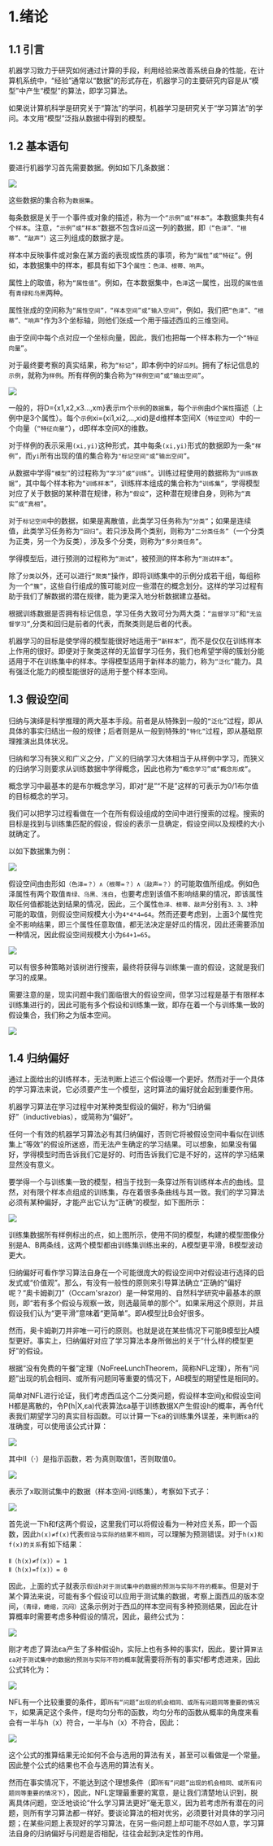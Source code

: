 # 1.绪论


## 1.1 引言

机器学习致力于研究如何通过计算的手段，利用经验来改善系统自身的性能，在计算机系统中，“经验”通常以“数据”的形式存在，机器学习的主要研究内容是从“模型”中产生“模型”的算法，即学习算法。

如果说计算机科学是研究关于“算法”的学问，机器学习是研究关于“学习算法”的学问。本文用“模型”泛指从数据中得到的模型。

## 1.2 基本语句

要进行机器学习首先需要数据。例如如下几条数据：

![](1.1.png)

这些数据的集合称为`数据集`。

每条数据是关于一个事件或对象的描述，称为一个`“示例”或“样本”`。本数据集共有4个`样本`。注意，`“示例”或“样本”`数据不包含`好瓜`这一列的数据，即`（“色泽”、“根蒂”、“敲声”）`这三列组成的数据才是。

样本中反映事件或对象在某方面的表现或性质的事项，称为`“属性”或“特征”`。例如，本数据集中的样本，都具有如下3个`属性`：`色泽、根蒂、响声`。

属性上的取值，称为`“属性值”`。例如，在本数据集中，`色泽`这一属性，出现的`属性值`有`青绿和乌黑`两种。

属性张成的空间称为`“属性空间”，“样本空间”或“输入空间”`，例如，我们把`“色泽”、“根蒂”、“响声”`作为3个坐标轴，则他们张成一个用于描述西瓜的三维空间。

由于空间中每个点对应一个坐标向量，因此，我们也把每一个样本称为一个`“特征向量”`。

对于最终要考察的真实结果，称为`“标记”`，即本例中的`好瓜列`。拥有了标记信息的`示例`，就称为`样例`。所有样例的集合称为`“样例空间”或“输出空间”`。

![](1.2.png)

一般的，将D={x1,x2,x3...,xm}表示m个`示例`的`数据集`，每个`示例`由d个`属性`描述（上例中是3个属性）。每个`示例`xi=(xi1,xi2,...,xid)是d维样本空间X（`特征空间`）中的一个向量（`“特征向量”`），d即样本空间X的维数。

对于样例的表示采用`(xi,yi)`这种形式，其中每条`(xi,yi)`形式的数据即为一条`“样例”`，而`yi`所有出现的值的集合称为`"标记空间"或“输出空间”`。


从数据中学得`“模型”`的过程称为`“学习”或“训练”`。训练过程使用的数据称为`“训练数据”`，其中每个样本称为`“训练样本”`，训练样本组成的集合称为`“训练集”`，学得模型对应了关于数据的某种潜在规律，称为`“假设”`，这种潜在规律自身，则称为`“真实”或“真相”`。

对于`标记空间`中的数据，如果是离散值，此类学习任务称为`“分类”`；如果是连续值，此类学习任务称为`“回归”`。若只涉及两个类别，则称为`“二分类任务”`（一个分类为正类，另一个为反类），涉及多个分类，则称为`“多分类任务”`。

学得模型后，进行预测的过程称为`“测试”`，被预测的样本称为`“测试样本”`。

除了`分类`以外，还可以进行`“聚类”`操作，即将训练集中的示例分成若干组，每组称为一个`“簇”`，这些自行组成的簇可能对应一些潜在的概念划分。这样的学习过程有助于我们了解数据的潜在规律，能为更深入地分析数据建立基础。

根据训练数据是否拥有标记信息，学习任务大致可分为两大类：`“监督学习”`和`“无监督学习”`,分类和回归是前者的代表，而聚类则是后者的代表。

机器学习的目标是使学得的模型能很好地适用于`“新样本”`，而不是仅仅在训练样本上作用的很好。即便对于聚类这样的无监督学习任务，我们也希望学得的簇划分能适用于不在训练集中的样本。学得模型适用于新样本的能力，称为`“泛化”`能力。具有强泛化能力的模型能很好的适用于整个样本空间。

## 1.3 假设空间

归纳与演绎是科学推理的两大基本手段。前者是从特殊到一般的`“泛化”`过程，即从具体的事实归结出一般的规律；后者则是从一般到特殊的`“特化”`过程，即从基础原理推演出具体状况。

归纳和学习有狭义和广义之分，广义的归纳学习大体相当于从样例中学习，而狭义的归纳学习则要求从训练数据中学得概念，因此也称为`“概念学习”或“概念形成”`。

概念学习中最基本的是布尔概念学习，即对“是”“不是”这样的可表示为0/1布尔值的目标概念的学习。

我们可以把学习过程看做在一个在所有假设组成的空间中进行搜索的过程。搜索的目标是找到与训练集匹配的假设，假设的表示一旦确定，假设空间以及规模的大小就确定了。

以如下数据集为例：

![](1.1.png)

假设空间由由形如`（色泽=？）∧（根蒂=？）∧（敲声=？）`的可能取值所组成。例如色泽属性有两个取值`青绿、乌黑、浅白`，也要考虑到该值不影响结果的情况，即该属性取任何值都能达到结果的情况，因此，三个属性`色泽、根蒂、敲声`分别有`3、3、3`种可能的取值，则假设空间规模大小为`4*4*4=64`。然而还要考虑到，上面3个属性完全不影响结果，即三个属性任意取值，都无法决定是好瓜的情况，因此还需要添加一种情况，因此假设空间规模大小为`64+1=65`。

![](./西瓜问题假设空间.png)

可以有很多种策略对该树进行搜索，最终将获得与训练集一直的假设，这就是我们学习的成果。

需要注意的是，现实问题中我们面临很大的假设空间，但学习过程是基于有限样本训练集进行的，因此可能有多个假设和训练集一致，即存在着一个与训练集一致的假设集合，我们称之为版本空间。

![](./西瓜问题版本空间.png)

## 1.4 归纳偏好

通过上面给出的训练样本，无法判断上述三个假设哪一个更好。然而对于一个具体的学习算法来说，它必须要产生一个模型，这时算法的偏好就会起到重要作用。

机器学习算法在学习过程中对某种类型假设的偏好，称为“归纳偏好”（inductivebias），或简称为“偏好”。

任何一个有效的机器学习算法必有其归纳偏好，否则它将被假设空间中看似在训练集上“等效”的假设所迷惑，而无法产生确定的学习结果。可以想象，如果没有偏好，学得模型时而告诉我们它是好的、时而告诉我们它是不好的，这样的学习结果显然没有意义。

要学得一个与训练集一致的模型，相当于找到一条穿过所有训练样本点的曲线。显然，对有限个样本点组成的训练集，存在着很多条曲线与其一致。我们的学习算法必须有某种偏好，才能产出它认为“正确”的模型，如下图所示：

![](1.3.png)

训练集数据所有样例标出的点，如上图所示，使用不同的模型，构建的模型图像分别是A、B两条线，这两个模型都由训练集训练出来的，A模型更平滑，B模型波动更大。

归纳偏好可看作学习算法自身在一个可能很庞大的假设空间中对假设进行选择的启发式或“价值观”。那么，有没有一般性的原则来引导算法确立“正确的”偏好呢？“奥卡姆剃刀”（Occam'srazor）是一种常用的、自然科学研究中最基本的原则，即“若有多个假设与观察一致，则选最简单的那个”。如果采用这个原则，并且假设我们认为“更平滑”意味着“更简单”。即A模型比B会好很多。

然而，奥卡姆剃刀并非唯一可行的原则。也就是说在某些情况下可能B模型比A模型更好。事实上，归纳偏好对应了学习算法本身所做出的关于“什么样的模型更好”的假设。

根据“没有免费的午餐”定理（NoFreeLunchTheorem，简称NFL定理），所有“问题”出现的机会相同、或所有问题同等重要的情况下，AB模型的期望性是相同的。

简单对NFL进行论证，我们考虑西瓜这个二分类问题，假设样本空间χ和假设空间H都是离散的，令P(h|X,εa)代表算法εa基于训练数据X产生假设h的概率，再令f代表我们期望学习的真实目标函数。可以计算一下εa的训练集外误差，来判断εa的准确度，可以使用该公式计算：

![](1.4.png)

其中Ⅱ（·）是指示函数，若·为真则取值1，否则取值0。

![](1.5.png)

表示了x取测试集中的数据（样本空间-训练集），考察如下式子：

![](1.6.png)

首先说一下h和f这两个假设，这里我们可以将假设看为一种对应关系，即一个函数，因此`h(x)≠f(x)`代表`假设与实际的结果不相同`，可以理解为预测错误。对于`h(x)和f(x)的关系`有如下结果：

```
Ⅱ（h(x)≠f(x)）= 1
Ⅱ（h(x)=f(x)）= 0
```

因此，上面的式子就表示`假设h对于测试集中的数据的预测与实际不符的概率`。但是对于某个算法来说，可能有多个假设可以应用于测试集的数据，考察上面西瓜的版本空间，`（青绿，蜷缩，沉闷）`这条示例对于西瓜的样本空间有多种预测结果，因此在计算概率时需要考虑多种假设的情况，因此，最终公式为：

![](1.4.png)

刚才考虑了算法εa产生了多种假设h，实际上也有多种的事实f，因此，要计算`算法εa对于测试集中的数据的预测与实际不符的概率`就需要将所有的事实f都考虑进来，因此公式转化为：

![](1.7.png)

NFL有一个比较重要的条件，即`所有“问题”出现的机会相同、或所有问题同等重要的情况下`，如果满足这个条件，f是均匀分布的函数，均匀分布的函数从概率的角度来看会有一半与h（x）符合，一半与h（x）不符合，因此：

![](1.8.png)

这个公式的推算结果无论如何不会与选用的算法有关，甚至可以看做是一个常量。因此整个公式的结果也不会与选用的算法有关。

然而在事实情况下，不能达到这个理想条件（即`所有“问题”出现的机会相同、或所有问题同等重要的情况下`），因此，NFL定理最重要的寓意，是让我们清楚地认识到，脱离具体问题，空泛地谈论“什么学习算法更好”毫无意义，因为若考虑所有潜在的问题，则所有学习算法都一样好。要谈论算法的相对优劣，必须要针对具体的学习问题；在某些问题上表现好的学习算法，在另一些问题上却可能不尽如人意，学习算法自身的归纳偏好与问题是否相配，往往会起到决定性的作用。
